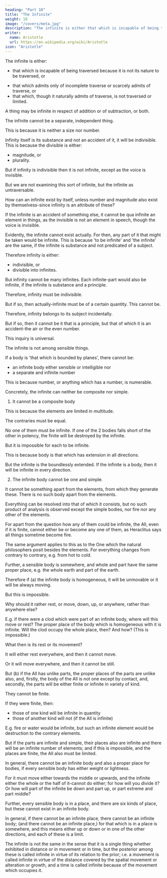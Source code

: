 ```yaml
---
heading: "Part 10"
title: "The Infinite"
weight: 18
image: "/covers/meta.jpg"
description: "The infinite is either that which is incapable of being traversed because it is not its nature to be traversed"
writer:
  name: Aristotle 
  url: https://en.wikipedia.org/wiki/Aristotle
icon: "Aristotle"
---
```




The infinite is either:
- that which is incapable of being traversed because it is not its nature to be traversed, or
<!-- This corresponds to the sense in which the voice is 'invisible' -->
- that which admits only of incomplete traverse or scarcely admits of traverse, or
- that which, though it naturally admits of traverse, is not traversed or limited.

A thing may be infinite in respect of addition or of subtraction, or both. 

The infinite cannot be a separate, independent thing. 

This is because it is neither a size nor number. 

 <!-- spatial magnitude nor a plurality, but  -->

Infinity itself is its substance and not an accident of it, it will be indivisible. This is because the divisible is either:
- magnitude, or
- plurality.

But if infinity is indivisible then it is not infinite, except as the voice is invisible.

But we are not examining this sort of infinite, but the infinite as untraversable.

How can an infinite exist by itself, unless number and magnitude also exist by themselvess-since infinity is an attribute of these? 

If the infinite is an accident of something else, it cannot be qua infinite an element in things, as the invisible is not an element in speech, though the voice is invisible. 

Evidently, the infinite cannot exist actually. For then, any part of it that might be taken would be infinite. This is because 'to be infinite' and 'the infinite' are the same, if the infinite is substance and not predicated of a subject.

Therefore infinity is either:
- indivisible, or
- divisible into infinites.

But infinity cannot be many infinites. Each infinite-part would also be infinite, if the infinite is substance and a principle. 

Therefore, infinity must be indivisible. 

But if so, then actually-infinite must be of a certain quantity. This cannot be.

Therefore, infinity belongs to its subject incidentally. 

But if so, then it cannot be it that is a principle, but that of which it is an accident-the air or the even number.

This inquiry is universal.

The infinite is not among sensible things. 

If a body is 'that which is bounded by planes', there cannot be:
- an infinite body either sensible or intelligible nor 
- a separate and infinite number

This is because number, or anything which has a number, is numerable. 

Concretely, the infinite can neither be composite nor simple. 

1. It cannot be a composite body

This is because the elements are limited in multitude.

The contraries must be equal.

No one of them must be infinite. If one of the 2 bodies falls short of the other in potency, the finite will be destroyed by the infinite.

But it is impossible for each to be infinite.

This is because body is that which has extension in all directions.

But the infinite is the boundlessly extended. If the infinite is a body, then it will be infinite in every direction. 

2. The infinite body cannot be one and simple.

It cannot be something apart from the elements, from which they generate these. There is no such body apart from the elements. 

Everything can be resolved into that of which it consists, but no such product of analysis is observed except the simple bodies, nor fire nor any other of the elements.

For apart from the question how any of them could be infinite, the All, even if it is finite, cannot either be or become any one of them, as Heraclitus says all things sometime become fire.

The same argument applies to this as to the One which the natural philosophers posit besides the elements. For everything changes from contrary to contrary, e.g. from hot to cold.

Further, a sensible body is somewhere, and whole and part have the same proper place, e.g. the whole earth and part of the earth. 

Therefore if (a) the infinite body is homogeneous, it will be unmovable or it will be always moving. 

But this is impossible.

Why should it rather rest, or move, down, up, or anywhere, rather than anywhere else? 

E.g. if there were a clod which were part of an infinite body, where will this move or rest? The proper place of the body which is homogeneous with it is infinite. Will the clod occupy the whole place, then? And how? (This is impossible.) 

What then is its rest or its movement? 

It will either rest everywhere, and then it cannot move.

Or it will move everywhere, and then it cannot be still. 

But (b) if the All has unlike parts, the proper places of the parts are unlike also, and, firstly, the body of the All is not one except by contact, and, secondly, the parts will be either finite or infinite in variety of kind.

They cannot be finite.

If they were finite, then:
- those of one kind will be infinite in quantity
- those of another kind will not (if the All is infinite)

E.g. fire or water would be infinite, but such an infinite element would be destruction to the contrary elements. 

But if the parts are infinite and simple, their places also are infinite and there will be an infinite number of elements; and if this is impossible, and the places are finite, the All also must be limited.

In general, there cannot be an infinite body and also a proper place for bodies, if every sensible body has either weight or lightness.

For it must move either towards the middle or upwards, and the infinite either the whole or the half of it-cannot do either; for how will you divide it? Or how will part of the infinite be down and part up, or part extreme and part middle? 

Further, every sensible body is in a place, and there are six kinds of place, but these cannot exist in an infinite body. 

In general, if there cannot be an infinite place, there cannot be an infinite body; (and there cannot be an infinite place,) for that which is in a place is somewhere, and this means either up or down or in one of the other directions, and each of these is a limit.

The infinite is not the same in the sense that it is a single thing whether exhibited in distance or in movement or in time, but the posterior among these is called infinite in virtue of its relation to the prior; i.e. a movement is called infinite in virtue of the distance covered by the spatial movement or alteration or growth, and a time is called infinite because of the movement which occupies it.
